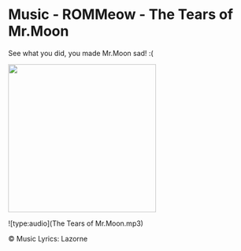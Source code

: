 # Music - ROMMeow - The Tears of Mr.Moon

See what you did, you made Mr.Moon sad! :(

<img src="../romm-mrmoon-sad-plush.png" width="300">

![type:audio](The Tears of Mr.Moon.mp3)

©️ Music Lyrics:️ Lazorne 

